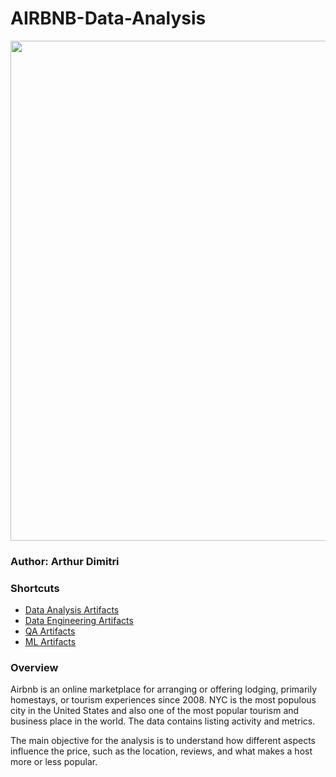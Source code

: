 # AIRBNB-Data-Analysis
<img src="https://vidacigana.com/wp-content/uploads/2018/06/como-funciona-airbnb-1.jpg" width="800px">

### Author: Arthur Dimitri

### Shortcuts 

* <a href="https://github.com/dimitriarthur/AIRBNB-Data-Analysis/tree/main/Data%20Analysis%20Artifacts" target="_blank">Data Analysis Artifacts</a>
* <a href="https://github.com/dimitriarthur/AIRBNB-Data-Analysis/tree/main/Data%20Engineering%20Artifacts" target="_blank">Data Engineering Artifacts</a>
* <a href="https://github.com/dimitriarthur/AIRBNB-Data-Analysis/tree/main/QA%20Artifacts" target="_blank">QA Artifacts</a>
* <a href="https://github.com/dimitriarthur/AIRBNB-Data-Analysis/tree/main/ML%20Experimentation" target="_blank">ML Artifacts</a>


### Overview

Airbnb is an online marketplace for arranging or offering lodging, primarily homestays, or tourism experiences since 2008. NYC is the most populous city in the United States and also one of the most popular tourism and business place in the world. The data contains listing activity and metrics. 

The main objective for the analysis is to understand how different aspects influence the price, such as the location, reviews, and what makes a host more or less popular.


